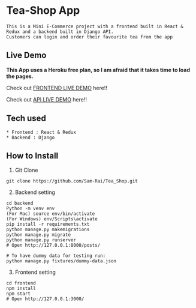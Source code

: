 # Tea-Shop App

```
This is a Mini E-Commerce project with a frontend built in React & Redux and a backend built in Django API.
Customers can login and order their favourite tea from the app
```

## Live Demo

**This App uses a Heroku free plan, so I am afraid that it takes time to load the pages.**

Check out [FRONTEND LIVE DEMO](https://frontend-teashop.herokuapp.com/) here!!

Check out [API LIVE DEMO](https://backend-teashop.herokuapp.com/) here!!





## Tech used

```
* Frontend : React & Redux
* Backend : Django
```

## How to Install

1. Git Clone

```
git clone https://github.com/Sam-Rai/Tea_Shop.git
```

2. Backend setting

```
cd backend
Python -m venv env
(For Mac) source env/bin/activate
(For Windows) env/Scripts\activate
pip install -r requirements.txt
python manage.py makemigrations
python manage.py migrate
python manage.py runserver
# Open http://127.0.0.1:8000/posts/

# To have dummy data for testing run:
python manage.py fixtures/dummy-data.json
```

3. Frontend setting

```
cd frontend
npm install
npm start
# Open http://127.0.0.1:3000/
```

